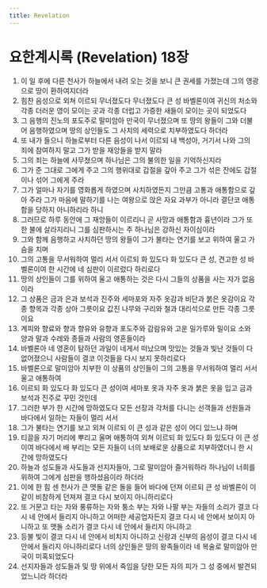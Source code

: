 ```yaml
---
title: Revelation
---
```


# 요한계시록 (Revelation) 18장
1. 이 일 후에 다른 천사가 하늘에서 내려 오는 것을 보니 큰 권세를 가졌는데 그의 영광으로 땅이 환하여지더라
1. 힘찬 음성으로 외쳐 이르되 무너졌도다 무너졌도다 큰 성 바벨론이여 귀신의 처소와 각종 더러운 영이 모이는 곳과 각종 더럽고 가증한 새들이 모이는 곳이 되었도다
1. 그 음행의 진노의 포도주로 말미암아 만국이 무너졌으며 또 땅의 왕들이 그와 더불어 음행하였으며 땅의 상인들도 그 사치의 세력으로 치부하였도다 하더라
1. 또 내가 들으니 하늘로부터 다른 음성이 나서 이르되 내 백성아, 거기서 나와 그의 죄에 참여하지 말고 그가 받을 재앙들을 받지 말라
1. 그의 죄는 하늘에 사무쳤으며 하나님은 그의 불의한 일을 기억하신지라
1. 그가 준 그대로 그에게 주고 그의 행위대로 갑절을 갚아 주고 그가 섞은 잔에도 갑절이나 섞어 그에게 주라
1. 그가 얼마나 자기를 영화롭게 하였으며 사치하였든지 그만큼 고통과 애통함으로 갚아 주라 그가 마음에 말하기를 나는 여왕으로 앉은 자요 과부가 아니라 결단코 애통함을 당하지 아니하리라 하니
1. 그러므로 하루 동안에 그 재앙들이 이르리니 곧 사망과 애통함과 흉년이라 그가 또한 불에 살라지리니 그를 심판하시는 주 하나님은 강하신 자이심이라
1. 그와 함께 음행하고 사치하던 땅의 왕들이 그가 불타는 연기를 보고 위하여 울고 가슴을 치며
1. 그의 고통을 무서워하여 멀리 서서 이르되 화 있도다 화 있도다 큰 성, 견고한 성 바벨론이여 한 시간에 네 심판이 이르렀다 하리로다
1. 땅의 상인들이 그를 위하여 울고 애통하는 것은 다시 그들의 상품을 사는 자가 없음이라
1. 그 상품은 금과 은과 보석과 진주와 세마포와 자주 옷감과 비단과 붉은 옷감이요 각종 향목과 각종 상아 그릇이요 값진 나무와 구리와 철과 대리석으로 만든 각종 그릇이요
1. 계피와 향료와 향과 향유와 유향과 포도주와 감람유와 고운 밀가루와 밀이요 소와 양과 말과 수레와 종들과 사람의 영혼들이라
1. 바벨론아 네 영혼이 탐하던 과일이 네게서 떠났으며 맛있는 것들과 빛난 것들이 다 없어졌으니 사람들이 결코 이것들을 다시 보지 못하리로다
1. 바벨론으로 말미암아 치부한 이 상품의 상인들이 그의 고통을 무서워하여 멀리 서서 울고 애통하여
1. 이르되 화 있도다 화 있도다 큰 성이여 세마포 옷과 자주 옷과 붉은 옷을 입고 금과 보석과 진주로 꾸민 것인데
1. 그러한 부가 한 시간에 망하였도다 모든 선장과 각처를 다니는 선객들과 선원들과 바다에서 일하는 자들이 멀리 서서
1. 그가 불타는 연기를 보고 외쳐 이르되 이 큰 성과 같은 성이 어디 있느냐 하며
1. 티끌을 자기 머리에 뿌리고 울며 애통하여 외쳐 이르되 화 있도다 화 있도다 이 큰 성이여 바다에서 배 부리는 모든 자들이 너의 보배로운 상품으로 치부하였더니 한 시간에 망하였도다
1. 하늘과 성도들과 사도들과 선지자들아, 그로 말미암아 즐거워하라 하나님이 너희를 위하여 그에게 심판을 행하셨음이라 하더라
1. 이에 한 힘 센 천사가 큰 맷돌 같은 돌을 들어 바다에 던져 이르되 큰 성 바벨론이 이같이 비참하게 던져져 결코 다시 보이지 아니하리로다
1. 또 거문고 타는 자와 풍류하는 자와 퉁소 부는 자와 나팔 부는 자들의 소리가 결코 다시 네 안에서 들리지 아니하고 어떠한 세공업자든지 결코 다시 네 안에서 보이지 아니하고 또 맷돌 소리가 결코 다시 네 안에서 들리지 아니하고
1. 등불 빛이 결코 다시 네 안에서 비치지 아니하고 신랑과 신부의 음성이 결코 다시 네 안에서 들리지 아니하리로다 너의 상인들은 땅의 왕족들이라 네 복술로 말미암아 만국이 미혹되었도다
1. 선지자들과 성도들과 및 땅 위에서 죽임을 당한 모든 자의 피가 그 성 중에서 발견되었느니라 하더라
